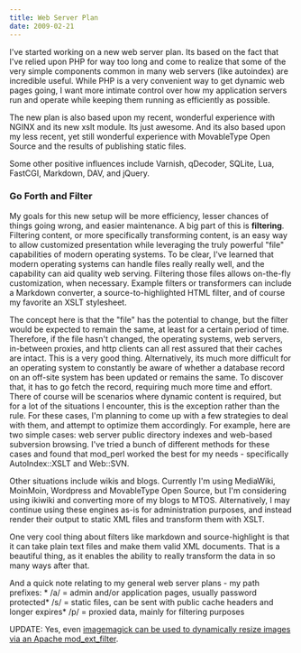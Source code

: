 ```yaml
---
title: Web Server Plan
date: 2009-02-21
---
```

I've started working on a new web server plan. Its based on the fact that I've relied upon PHP for way too long and come to realize that some of the very simple components common in many web servers (like autoindex) are incredible useful. While PHP is a very convenient way to get dynamic web pages going, I want more intimate control over how my application servers run and operate while keeping them running as efficiently as possible.

The new plan is also based upon my recent, wonderful experience with NGINX and its new xslt module. Its just awesome. And its also based upon my less recent, yet still wonderful experience with MovableType Open Source and the results of publishing static files.

Some other positive influences include Varnish, qDecoder, SQLite, Lua, FastCGI, Markdown, DAV, and jQuery.
<h3>Go Forth and Filter</h3>

My goals for this new setup will be more efficiency, lesser chances of things going wrong, and easier maintenance. A big part of this is <strong>filtering</strong>. Filtering content, or more specifically transforming content, is an easy way to allow customized presentation while leveraging the truly powerful "file" capabilities of modern operating systems. To be clear, I've learned that modern operating systems can handle files really really well, and the capability can aid quality web serving. Filtering those files allows on-the-fly customization, when necessary. Example filters or transformers can include a Markdown converter, a source-to-highlighted HTML filter, and of course my favorite an XSLT stylesheet.

The concept here is that the "file" has the potential to change, but the filter would be expected to remain the same, at least for a certain period of time. Therefore, if the file hasn't changed, the operating systems, web servers, in-between proxies, and http clients can all rest assured that their caches are intact. This is a very good thing. Alternatively, its much more difficult for an operating system to constantly be aware of whether a database record on an off-site system has been updated or remains the same. To discover that, it has to go fetch the record, requiring much more time and effort. There of course will be scenarios where dynamic content is required, but for a lot of the situations I encounter, this is the exception rather than the rule. For these cases, I'm planning to come up with a few strategies to deal with them, and attempt to optimize them accordingly. For example, here are two simple cases: web server public directory indexes and web-based subversion browsing. I've tried a bunch of different methods for these cases and found that mod_perl worked the best for my needs - specifically AutoIndex::XSLT and Web::SVN.

Other situations include wikis and blogs. Currently I'm using MediaWiki, MoinMoin, Wordpress and MovableType Open Source, but I'm considering using ikiwiki and converting more of my blogs to MTOS. Alternatively, I may continue using these engines as-is for administration purposes, and instead render their output to static XML files and transform them with XSLT.

One very cool thing about filters like markdown and source-highlight is that it can take plain text files and make them valid XML documents. That is a beautiful thing, as it enables the ability to really transform the data in so many ways after that.

And a quick note relating to my general web server plans - my path prefixes: * /a/ = admin and/or application pages, usually password protected* /s/ = static files, can be sent with public cache headers and longer expires* /p/ = proxied data, mainly for filtering purposes

UPDATE: Yes, even <a href="http://www.docunext.com/2_mod_ext_filter_and_Imagemagick">imagemagick can be used to dynamically resize images via an Apache mod_ext_filter</a>.

